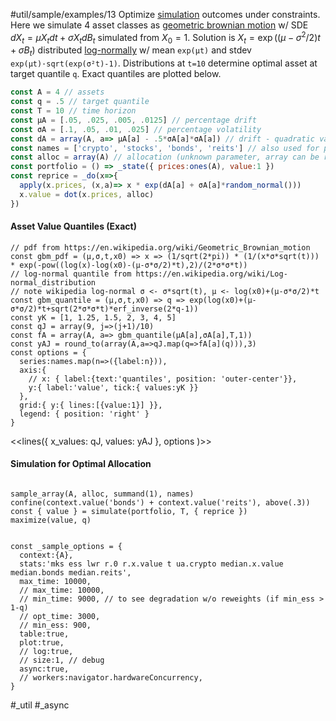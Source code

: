 #util/sample/examples/13 Optimize [simulation](#util/sim) outcomes under constraints. Here we simulate 4 asset classes as [geometric brownian motion](https://en.wikipedia.org/wiki/Geometric_Brownian_motion) w/ SDE $`dX_t=\mu X_t dt+\sigma X_t dB_t`$ simulated from $`X_0=1`$. Solution is $`X_t=\exp((\mu-\sigma^2/2)t+\sigma B_t)`$ distributed [log-normally](https://en.wikipedia.org/wiki/Log-normal_distribution) w/ mean `exp(μt)` and stdev `exp(μt)·sqrt(exp(σ²t)-1)`. Distributions at `t=10` determine optimal asset at target quantile `q`. Exact quantiles are plotted below.
```js
const A = 4 // assets
const q = .5 // target quantile
const T = 10 // time horizon
const μA = [.05, .025, .005, .0125] // percentage drift
const σA = [.1, .05, .01, .025] // percentage volatility
const dA = array(A, a=> μA[a] - .5*σA[a]*σA[a]) // drift - quadratic variation
const names = ['crypto', 'stocks', 'bonds', 'reits'] // also used for plot below
const alloc = array(A) // allocation (unknown parameter, array can be reused)
const portfolio = () => _state({ prices:ones(A), value:1 })
const reprice = _do(x=>{
  apply(x.prices, (x,a)=> x * exp(dA[a] + σA[a]*random_normal()))
  x.value = dot(x.prices, alloc)
})
```
#### Asset Value Quantiles (Exact)
```js:js_removed
// pdf from https://en.wikipedia.org/wiki/Geometric_Brownian_motion
const gbm_pdf = (μ,σ,t,x0) => x => (1/sqrt(2*pi)) * (1/(x*σ*sqrt(t))) * exp(-pow((log(x)-log(x0)-(μ-σ*σ/2)*t),2)/(2*σ*σ*t))
// log-normal quantile from https://en.wikipedia.org/wiki/Log-normal_distribution
// note wikipedia log-normal σ <- σ*sqrt(t), μ <- log(x0)+(μ-σ*σ/2)*t
const gbm_quantile = (μ,σ,t,x0) => q => exp(log(x0)+(μ-σ*σ/2)*t+sqrt(2*σ*σ*t)*erf_inverse(2*q-1))
const yK = [1, 1.25, 1.5, 2, 3, 4, 5]
const qJ = array(9, j=>(j+1)/10)
const fA = array(A, a=> gbm_quantile(μA[a],σA[a],T,1))
const yAJ = round_to(array(A,a=>qJ.map(q=>fA[a](q))),3)
const options = {
  series:names.map(n=>({label:n})),
  axis:{
    // x: { label:{text:'quantiles', position: 'outer-center'}},
    y:{ label:'value', tick:{ values:yK }}
  },
  grid:{ y:{ lines:[{value:1}] }},
  legend: { position: 'right' }
}
```
<<lines({ x_values: qJ, values: yAJ }, options )>>
#### Simulation for Optimal Allocation
```js:js_input

sample_array(A, alloc, summand(1), names)
confine(context.value('bonds') + context.value('reits'), above(.3))
const { value } = simulate(portfolio, T, { reprice })
maximize(value, q)

```
```js:js_removed

const _sample_options = {
  context:{A},
  stats:'mks ess lwr r.0 r.x.value t ua.crypto median.x.value median.bonds median.reits',
  max_time: 10000,
  // max_time: 10000,
  // min_time: 9000, // to see degradation w/o reweights (if min_ess > 1-q)
  // opt_time: 3000,
  // min_ess: 900,
  table:true,
  plot:true,
  // log:true,
  // size:1, // debug
  async:true,
  // workers:navigator.hardwareConcurrency,
}

```
#_util #_async
